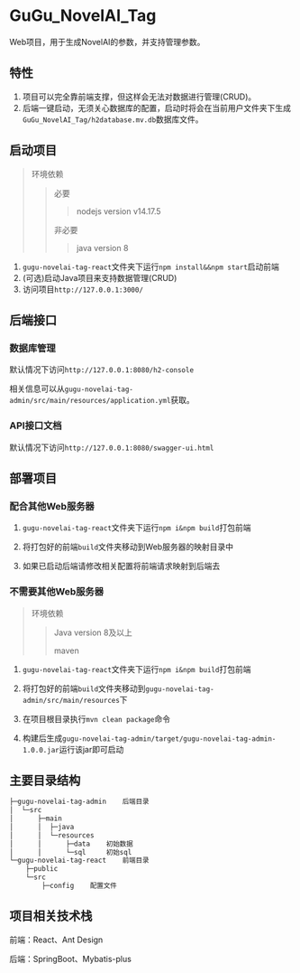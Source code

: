 # GuGu_NovelAI_Tag

Web项目，用于生成NovelAI的参数，并支持管理参数。

## 特性

1. 项目可以完全靠前端支撑，但这样会无法对数据进行管理(CRUD)。
2. 后端一键启动，无须关心数据库的配置，启动时将会在当前用户文件夹下生成`GuGu_NovelAI_Tag/h2database.mv.db`数据库文件。

## 启动项目

> 环境依赖
>
> > 必要
> >
> > > nodejs version v14.17.5
> >
> > 非必要
> >
> > > java version 8

1. `gugu-novelai-tag-react`文件夹下运行`npm install&&npm start`启动前端
2. (可选)启动Java项目来支持数据管理(CRUD)
3. 访问项目`http://127.0.0.1:3000/`

## 后端接口

### 数据库管理

默认情况下访问`http://127.0.0.1:8080/h2-console`

相关信息可以从`gugu-novelai-tag-admin/src/main/resources/application.yml`获取。

### API接口文档

默认情况下访问`http://127.0.0.1:8080/swagger-ui.html`

## 部署项目

### 配合其他Web服务器

1. `gugu-novelai-tag-react`文件夹下运行`npm i&npm build`打包前端

2. 将打包好的前端`build`文件夹移动到Web服务器的映射目录中
3. 如果已启动后端请修改相关配置将前端请求映射到后端去

### 不需要其他Web服务器

> 环境依赖
>
> > Java version 8及以上
> >
> > maven
>

1. `gugu-novelai-tag-react`文件夹下运行`npm i&npm build`打包前端

2. 将打包好的前端`build`文件夹移动到`gugu-novelai-tag-admin/src/main/resources`下
3. 在项目根目录执行`mvn clean package`命令
4. 构建后生成`gugu-novelai-tag-admin/target/gugu-novelai-tag-admin-1.0.0.jar`运行该jar即可启动

## 主要目录结构

```txt
├─gugu-novelai-tag-admin	后端目录
│  └─src
│      ├─main
│      │  ├─java
│      │  └─resources
│      │      ├─data	初始数据
│      │      └─sql		初始sql
└─gugu-novelai-tag-react	前端目录
    ├─public
    └─src
        ├─config	配置文件
```

## 项目相关技术栈

前端：React、Ant Design

后端：SpringBoot、Mybatis-plus
